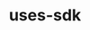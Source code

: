 ---
layout: default
title: uses-sdk
parent: App manifest file
grand_parent: App basics
nav_order: 33
---